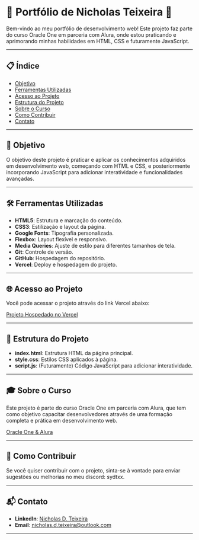 # 🌟 Portfólio de Nicholas Teixeira 🌟

Bem-vindo ao meu portfólio de desenvolvimento web! Este projeto faz parte do curso Oracle One em parceria com Alura, onde estou praticando e aprimorando minhas habilidades em HTML, CSS e futuramente JavaScript.

---
## 📋 Índice
- [Objetivo](#-objetivo)
- [Ferramentas Utilizadas](#️-ferramentas-utilizadas)
- [Acesso ao Projeto](#-acesso-ao-projeto)
- [Estrutura do Projeto](#-estrutura-do-projeto)
- [Sobre o Curso](#-sobre-o-curso)
- [Como Contribuir](#-como-contribuir)
- [Contato](#-contato)

---

## 📌 Objetivo

O objetivo deste projeto é praticar e aplicar os conhecimentos adquiridos em desenvolvimento web, começando com HTML e CSS, e posteriormente incorporando JavaScript para adicionar interatividade e funcionalidades avançadas.

---

## 🛠️ Ferramentas Utilizadas

- **HTML5**: Estrutura e marcação do conteúdo.
- **CSS3**: Estilização e layout da página.
- **Google Fonts**: Tipografia personalizada.
- **Flexbox**: Layout flexível e responsivo.
- **Media Queries**: Ajuste de estilo para diferentes tamanhos de tela.
- **Git**: Controle de versão.
- **GitHub**: Hospedagem do repositório.
- **Vercel**: Deploy e hospedagem do projeto.

---

## 🌐 Acesso ao Projeto

Você pode acessar o projeto através do link Vercel abaixo:

[Projeto Hospedado no Vercel](https://nicholas-teixeira.vercel.app/)

---

## 📂 Estrutura do Projeto

- **index.html**: Estrutura HTML da página principal.
- **style.css**: Estilos CSS aplicados à página.
- **script.js**: (Futuramente) Código JavaScript para adicionar interatividade.

---

## 🎓 Sobre o Curso

Este projeto é parte do curso Oracle One em parceria com Alura, que tem como objetivo capacitar desenvolvedores através de uma formação completa e prática em desenvolvimento web.

[Oracle One & Alura](https://www.oracle.com/br/education/oracle-next-education/)

---

## 🤝 Como Contribuir

Se você quiser contribuir com o projeto, sinta-se à vontade para enviar sugestões ou melhorias no meu discord: sydtxx.

---

## 📬 Contato

- **LinkedIn**: [Nicholas D. Teixeira](https://www.linkedin.com/in/nicholas-d-teixeira/)
- **Email**: [nicholas.d.teixeira@outlook.com](mailto:nicholas.d.teixeira@outlook.com)

---
